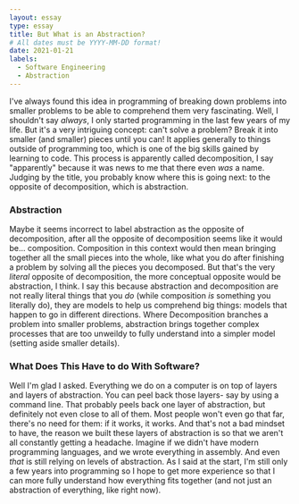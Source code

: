 ```yaml
---
layout: essay
type: essay
title: But What is an Abstraction?
# All dates must be YYYY-MM-DD format!
date: 2021-01-21
labels:
  - Software Engineering
  - Abstraction
---
```


I've always found this idea in programming of breaking down problems into smaller problems to be able to comprehend them very fascinating. Well, I shouldn't say *always*, I only started programming in the last few years of my life. But it's a very intriguing concept: can't solve a problem? Break it into smaller (and smaller) pieces until you can! It applies generally to things outside of programming too, which is one of the big skills gained by learning to code. This process is apparently called decomposition, I say "apparently" because it was news to me that there even *was* a name. Judging by the title, you probably know where this is going next: to the opposite of decomposition, which is abstraction.

### Abstraction
Maybe it seems incorrect to label abstraction as the opposite of decomposition, after all the opposite of decomposition seems like it would be... composition. Composition in this context would then mean bringing together all the small pieces into the whole, like what you do after finishing a problem by solving all the pieces you decomposed. But that's the very *literal* opposite of decomposition, the more conceptual opposite would be abstraction, I think. I say this because abstraction and decomposition are not really literal things that you *do* (while composition *is* something you literally do), they are models to help us comprehend big things: models that happen to go in different directions. Where Decomposition branches a problem into smaller problems, abstraction brings together complex processes that are too unweildy to fully understand into a simpler model (setting aside smaller details). 

### What Does This Have to do With Software?
Well I'm glad I asked. Everything we do on a computer is on top of layers and layers of abstraction. You can peel back those layers- say by using a command line. That probably peels back one layer of abstraction, but definitely not even close to all of them. Most people won't even go that far, there's no need for them: if it works, it works. And that's not a bad mindset to have, the reason we built these layers of abstraction is so that we aren't all constantly getting a headache. Imagine if we didn't have modern programming languages, and we wrote everything in assembly. And even *that* is still relying on levels of abstraction. As I said at the start, I'm still only a few years into programming so I hope to get more experience so that I can more fully understand how everything fits together (and not just an abstraction of everything, like right now). 

